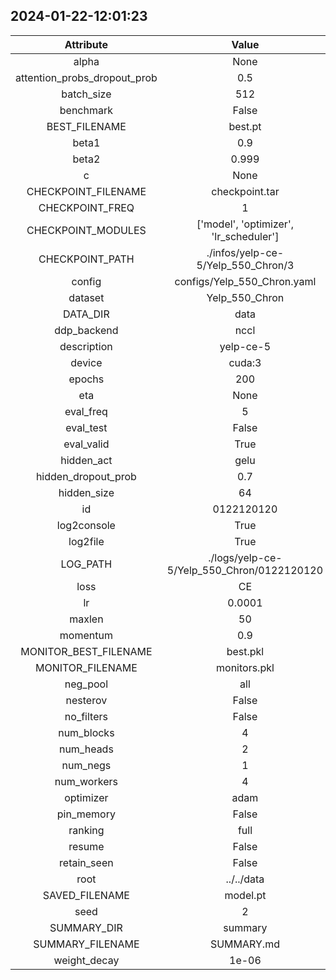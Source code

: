 
## 2024-01-22-12:01:23 


|  Attribute   |   Value   |
| :-------------: | :-----------: |
|  alpha  |   None    |
|  attention_probs_dropout_prob  |   0.5    |
|  batch_size  |   512    |
|  benchmark  |   False    |
|  BEST_FILENAME  |   best.pt    |
|  beta1  |   0.9    |
|  beta2  |   0.999    |
|  c  |   None    |
|  CHECKPOINT_FILENAME  |   checkpoint.tar    |
|  CHECKPOINT_FREQ  |   1    |
|  CHECKPOINT_MODULES  |   ['model', 'optimizer', 'lr_scheduler']    |
|  CHECKPOINT_PATH  |   ./infos/yelp-ce-5/Yelp_550_Chron/3    |
|  config  |   configs/Yelp_550_Chron.yaml    |
|  dataset  |   Yelp_550_Chron    |
|  DATA_DIR  |   data    |
|  ddp_backend  |   nccl    |
|  description  |   yelp-ce-5    |
|  device  |   cuda:3    |
|  epochs  |   200    |
|  eta  |   None    |
|  eval_freq  |   5    |
|  eval_test  |   False    |
|  eval_valid  |   True    |
|  hidden_act  |   gelu    |
|  hidden_dropout_prob  |   0.7    |
|  hidden_size  |   64    |
|  id  |   0122120120    |
|  log2console  |   True    |
|  log2file  |   True    |
|  LOG_PATH  |   ./logs/yelp-ce-5/Yelp_550_Chron/0122120120    |
|  loss  |   CE    |
|  lr  |   0.0001    |
|  maxlen  |   50    |
|  momentum  |   0.9    |
|  MONITOR_BEST_FILENAME  |   best.pkl    |
|  MONITOR_FILENAME  |   monitors.pkl    |
|  neg_pool  |   all    |
|  nesterov  |   False    |
|  no_filters  |   False    |
|  num_blocks  |   4    |
|  num_heads  |   2    |
|  num_negs  |   1    |
|  num_workers  |   4    |
|  optimizer  |   adam    |
|  pin_memory  |   False    |
|  ranking  |   full    |
|  resume  |   False    |
|  retain_seen  |   False    |
|  root  |   ../../data    |
|  SAVED_FILENAME  |   model.pt    |
|  seed  |   2    |
|  SUMMARY_DIR  |   summary    |
|  SUMMARY_FILENAME  |   SUMMARY.md    |
|  weight_decay  |   1e-06    |
